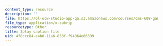 ```yaml
---
content_type: resource
description: ''
file: https://ol-ocw-studio-app-qa.s3.amazonaws.com/courses/cms-608-game-design-fall-2010/4f8ccc84e4b811a6853ff94064e66339_68557.srt
file_type: application/x-subrip
resourcetype: Other
title: 3play caption file
uid: 4f8ccc84-e4b8-11a6-853f-f94064e66339
---
```

